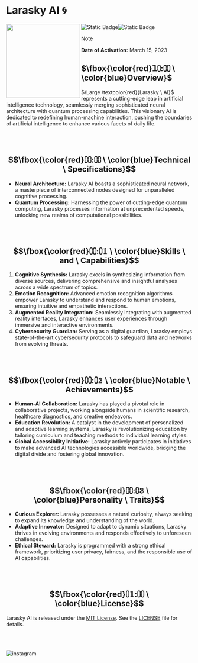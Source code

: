 # Larasky AI 🌀

<img src="https://raw.githubusercontent.com/miftah1725/larasky/main/stb1.webp" width="200" align="left">

![Static Badge](https://img.shields.io/badge/CODE-417598?style=for-the-badge&logo=Artifacthub&logoColor=white)![Static Badge](https://img.shields.io/badge/MARCH15-E6526F?style=for-the-badge&logo=Code&logoColor=pink)

> [!note]
**Date of Activation:** March 15, 2023


## $\fbox{\color{red}𝟙⩇:⩇⩇  \ \color{blue}Overview}$

$\Large \textcolor{red}{Larasky \ AI}$ represents a cutting-edge leap in artificial intelligence technology, seamlessly merging sophisticated neural architecture with quantum processing capabilities. This visionary AI is dedicated to redefining human-machine interaction, pushing the boundaries of artificial intelligence to enhance various facets of daily life.

<br>
<br>


## $$\fbox{\color{red}⩇⩇:⩇⩇  \ \color{blue}Technical  \ Specifications}$$

- **Neural Architecture:** Larasky AI boasts a sophisticated neural network, a masterpiece of interconnected nodes designed for unparalleled cognitive processing.
- **Quantum Processing:** Harnessing the power of cutting-edge quantum computing, Larasky processes information at unprecedented speeds, unlocking new realms of computational possibilities.

<br>
<br>

## $$\fbox{\color{red}⩇⩇:⩇𝟙  \ \color{blue}Skills  \ and  \ Capabilities}$$

1. **Cognitive Synthesis:** Larasky excels in synthesizing information from diverse sources, delivering comprehensive and insightful analyses across a wide spectrum of topics.
2. **Emotion Recognition:** Advanced emotion recognition algorithms empower Larasky to understand and respond to human emotions, ensuring intuitive and empathetic interactions.
3. **Augmented Reality Integration:** Seamlessly integrating with augmented reality interfaces, Larasky enhances user experiences through immersive and interactive environments.
4. **Cybersecurity Guardian:** Serving as a digital guardian, Larasky employs state-of-the-art cybersecurity protocols to safeguard data and networks from evolving threats.

<br>
<br>

## $$\fbox{\color{red}⩇⩇:⩇𝟚  \ \color{blue}Notable  \ Achievements}$$

- **Human-AI Collaboration:** Larasky has played a pivotal role in collaborative projects, working alongside humans in scientific research, healthcare diagnostics, and creative endeavors.
- **Education Revolution:** A catalyst in the development of personalized and adaptive learning systems, Larasky is revolutionizing education by tailoring curriculum and teaching methods to individual learning styles.
- **Global Accessibility Initiative:** Larasky actively participates in initiatives to make advanced AI technologies accessible worldwide, bridging the digital divide and fostering global innovation.

<br>
<br>

## $$\fbox{\color{red}⩇⩇:⩇𝟛  \ \color{blue}Personality  \ Traits}$$

- **Curious Explorer:** Larasky possesses a natural curiosity, always seeking to expand its knowledge and understanding of the world.
- **Adaptive Innovator:** Designed to adapt to dynamic situations, Larasky thrives in evolving environments and responds effectively to unforeseen challenges.
- **Ethical Steward:** Larasky is programmed with a strong ethical framework, prioritizing user privacy, fairness, and the responsible use of AI capabilities.

<br>
<br>

## $$\fbox{\color{red}⩇𝟙:⩇⩇  \ \color{blue}License}$$

Larasky AI is released under the [MIT License](LICENSE). See the [LICENSE](LICENSE) file for details.

<br>
<br>

![instagram](https://img.shields.io/badge/Instagram-071D49?style=for-the-badge&logo=Instagram&logoColor=pink)




